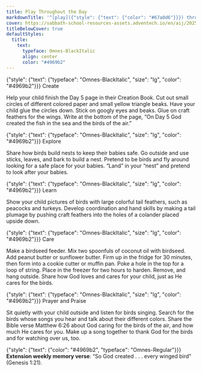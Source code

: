 ```yaml
---
title: Play Throughout the Day
markdownTitle: '^[play]({"style": {"text": {"color": "#67a0d6"}}}) throughout the day'
cover: https://sabbath-school-resources-assets.adventech.io/en/aij/2025-01-bg/assets/09-05.png
titleBelowCover: true
defaultStyles:
  title:
    text:
      typeface: Omnes-BlackItalic
      align: center
      color: "#4969b2"
---
```


{"style": {"text": {"typeface": "Omnes-BlackItalic", "size": "lg", "color": "#4969b2"}}}
Create

Help your child finish the Day 5 page in their Creation Book. Cut out small circles of different colored paper and small yellow triangle beaks. Have your child glue the circles down. Stick on googly eyes and beaks. Glue on craft feathers for the wings. Write at the bottom of the page, “On Day 5 God created the fish in the sea and the birds of the air.” 
 
{"style": {"text": {"typeface": "Omnes-BlackItalic", "size": "lg", "color": "#4969b2"}}}
Explore

Share how birds build nests to keep their babies safe. Go outside and use sticks, leaves, and bark to build a nest. Pretend to be birds and fly around looking for a safe place for your babies. “Land” in your “nest” and pretend to look after your babies.

{"style": {"text": {"typeface": "Omnes-BlackItalic", "size": "lg", "color": "#4969b2"}}}
Learn

Show your child pictures of birds with large colorful tail feathers, such as peacocks and turkeys. Develop coordination and hand skills by making a tail plumage by pushing craft feathers into the holes of a colander placed upside down. 
 
{"style": {"text": {"typeface": "Omnes-BlackItalic", "size": "lg", "color": "#4969b2"}}}
Care

Make a birdseed feeder. Mix two spoonfuls of coconut oil with birdseed. Add peanut butter or sunflower butter. Firm up in the fridge for 30 minutes, then form into a cookie cutter or muffin pan. Poke a hole in the top for a loop of string. Place in the freezer for two hours to harden. Remove, and hang outside. Share how God loves and cares for your child, just as He cares for the birds. 

{"style": {"text": {"typeface": "Omnes-BlackItalic", "size": "lg", "color": "#4969b2"}}}
Prayer and Praise

Sit quietly with your child outside and listen for birds singing. Search for the birds whose songs you hear and talk about their different colors. Share the Bible verse Matthew 6:26 about God caring for the birds of the air, and how much He cares for you. Make up a song together to thank God for the birds and for watching over us, too.

{"style": {"text": {"color": "#4969b2", "typeface": "Omnes-Regular"}}}
**Extension weekly memory verse**: “So God created . . . every winged bird” (Genesis 1:21).